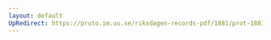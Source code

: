```yaml
---
layout: default
UpRedirect: https://pruto.im.uu.se/riksdagen-records-pdf/1881/prot-1881--ak--021/prot-1881--ak--021_013.pdf
---
```

